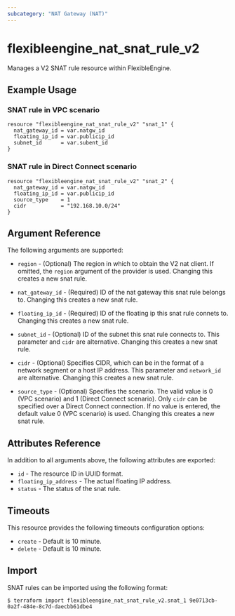 ```yaml
---
subcategory: "NAT Gateway (NAT)"
---
```


# flexibleengine_nat_snat_rule_v2

Manages a V2 SNAT rule resource within FlexibleEngine.

## Example Usage

### SNAT rule in VPC scenario
```hcl
resource "flexibleengine_nat_snat_rule_v2" "snat_1" {
  nat_gateway_id = var.natgw_id
  floating_ip_id = var.publicip_id
  subnet_id      = var.subent_id
}
```

### SNAT rule in Direct Connect scenario
```hcl
resource "flexibleengine_nat_snat_rule_v2" "snat_2" {
  nat_gateway_id = var.natgw_id
  floating_ip_id = var.publicip_id
  source_type    = 1
  cidr           = "192.168.10.0/24"
}
```

## Argument Reference

The following arguments are supported:

* `region` - (Optional) The region in which to obtain the V2 nat client.
    If omitted, the `region` argument of the provider is used. Changing this
    creates a new snat rule.

* `nat_gateway_id` - (Required) ID of the nat gateway this snat rule belongs to.
    Changing this creates a new snat rule.

* `floating_ip_id` - (Required) ID of the floating ip this snat rule connets to.
    Changing this creates a new snat rule.

* `subnet_id` - (Optional) ID of the subnet this snat rule connects to.
    This parameter and `cidr` are alternative. Changing this creates a new snat rule.

* `cidr` - (Optional) Specifies CIDR, which can be in the format of a network segment or a host IP address.
    This parameter and `network_id` are alternative. Changing this creates a new snat rule.

* `source_type` - (Optional) Specifies the scenario. The valid value is 0 (VPC scenario) and 1 (Direct Connect scenario).
    Only `cidr` can be specified over a Direct Connect connection.
    If no value is entered, the default value 0 (VPC scenario) is used.
    Changing this creates a new snat rule.

## Attributes Reference

In addition to all arguments above, the following attributes are exported:

* `id` - The resource ID in UUID format.
* `floating_ip_address` - The actual floating IP address.
* `status` - The status of the snat rule.

## Timeouts

This resource provides the following timeouts configuration options:

* `create` - Default is 10 minute.
* `delete` - Default is 10 minute.

## Import

SNAT rules can be imported using the following format:

```
$ terraform import flexibleengine_nat_snat_rule_v2.snat_1 9e0713cb-0a2f-484e-8c7d-daecbb61dbe4
```
